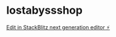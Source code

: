 # lostabyssshop

[Edit in StackBlitz next generation editor ⚡️](https://stackblitz.com/~/github.com/ImJonahCodes/lostabyssshop)